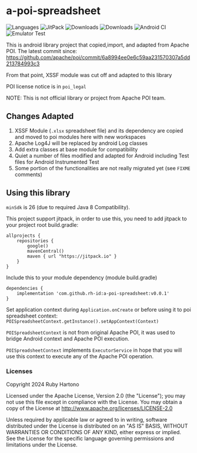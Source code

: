 # a-poi-spreadsheet

![Languages](https://img.shields.io/github/languages/top/rh-id/a-poi-spreadsheet)
![JitPack](https://img.shields.io/jitpack/v/github/rh-id/a-poi-spreadsheet)
![Downloads](https://jitpack.io/v/rh-id/a-poi-spreadsheet/week.svg)
![Downloads](https://jitpack.io/v/rh-id/a-poi-spreadsheet/month.svg)
![Android CI](https://github.com/rh-id/a-poi-spreadsheet/actions/workflows/gradlew-build.yml/badge.svg)
![Emulator Test](https://github.com/rh-id/a-poi-spreadsheet/actions/workflows/android-emulator-test.yml/badge.svg)

This is android library project that copied,import, and adapted from Apache POI.
The latest commit since: https://github.com/apache/poi/commit/6a8994ee0e6c59aa231570307a5dd213784993c3

From that point, XSSF module was cut off and adapted to this library

POI license notice is in `poi_legal`

NOTE: This is not official library or project from Apache POI team.

## Changes Adapted
1. XSSF Module (`.xlsx` spreadsheet file) and its dependency are copied and moved to poi modules here with new workspaces
2. Apache Log4J will be replaced by android Log classes
3. Add extra classes at base module for compatibility
4. Quiet a number of files modified and adapted for Android including Test files for Android Instrumented Test
5. Some portion of the functionalities are not really migrated yet (see `FIXME` comments)

## Using this library

`minSdk` is 26 (due to required Java 8 Compatibility).

This project support jitpack, in order to use this, you need to add jitpack to your project root build.gradle:
```
allprojects {
    repositories {
        google()
        mavenCentral()
        maven { url "https://jitpack.io" }
    }
}
```

Include this to your module dependency (module build.gradle)
```
dependencies {
    implementation 'com.github.rh-id:a-poi-spreadsheet:v0.0.1'
}
```

Set application context during `Application.onCreate` or before using it to poi spreadsheet context: `POISpreadsheetContext.getInstance().setAppContext(Context)`

`POISpreadsheetContext` is not from original Apache POI, it was used to bridge Android context and Apache POI execution.

`POISpreadsheetContext` implements `ExecutorService` in hope that you will use this context to execute any of the Apache POI operation.

### Licenses

Copyright 2024 Ruby Hartono

Licensed under the Apache License, Version 2.0 (the "License"); you may not use this file except in compliance with the License. You may obtain a copy of the License at http://www.apache.org/licenses/LICENSE-2.0

Unless required by applicable law or agreed to in writing, software distributed under the License is distributed on an "AS IS" BASIS, WITHOUT WARRANTIES OR CONDITIONS OF ANY KIND, either express or implied. See the License for the specific language governing permissions and limitations under the License.

